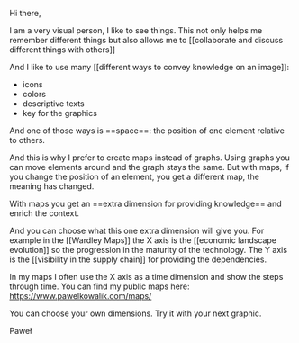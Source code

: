 Hi there,

I am a very visual person, I like to see things. This not only helps me
remember different things but also allows me to [[collaborate and discuss
different things with others]]

And I like to use many [[different ways to convey knowledge on an image]]:
- icons
- colors
- descriptive texts
- key for the graphics

And one of those ways is ==space==: the position of one element relative to
others.

And this is why I prefer to create maps instead of graphs. Using graphs you
can move elements around and the graph stays the same. But with maps, if
you change the position of an element, you get a different map, the meaning
has changed.

With maps you get an ==extra dimension for providing knowledge== and enrich
the context.

And you can choose what this one extra dimension will give you.  For
example in the [[Wardley Maps]] the X axis is the [[economic landscape
evolution]] so the progression in the maturity of the technology. The Y
axis is the [[visibility in the supply chain]] for providing the
dependencies.

In my maps I often use the X axis as a time dimension and show the steps
through time. You can find my public maps here:
https://www.pawelkowalik.com/maps/

You can choose your own dimensions. Try it with your next graphic.

Paweł

